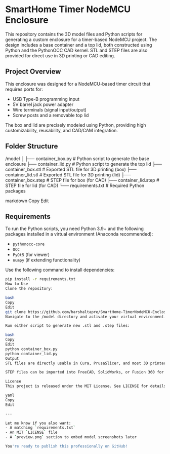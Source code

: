 # SmartHome Timer NodeMCU Enclosure

This repository contains the 3D model files and Python scripts for generating a custom enclosure for a timer-based NodeMCU project. The design includes a base container and a top lid, both constructed using Python and the PythonOCC CAD kernel. STL and STEP files are also provided for direct use in 3D printing or CAD editing.

## Project Overview

This enclosure was designed for a NodeMCU-based timer circuit that requires ports for:
- USB Type-B programming input
- 5V barrel jack power adapter
- Wire terminals (signal input/output)
- Screw posts and a removable top lid

The box and lid are precisely modeled using Python, providing high customizability, reusability, and CAD/CAM integration.

## Folder Structure

/model
│
├── container_box.py # Python script to generate the base enclosure
├── container_lid.py # Python script to generate the top lid
├── container_box.stl # Exported STL file for 3D printing (box)
├── container_lid.stl # Exported STL file for 3D printing (lid)
├── container_box.step # STEP file for box (for CAD)
├── container_lid.step # STEP file for lid (for CAD)
└── requirements.txt # Required Python packages

markdown
Copy
Edit

## Requirements

To run the Python scripts, you need Python 3.9+ and the following packages installed in a virtual environment (Anaconda recommended):

- `pythonocc-core`
- `OCC`
- `PyQt5` (for viewer)
- `numpy` (if extending functionality)

Use the following command to install dependencies:

```bash
pip install -r requirements.txt
How to Use
Clone the repository:

bash
Copy
Edit
git clone https://github.com/harshaltapre/SmartHome-TimerNodeMCU-Enclosure.git
Navigate to the /model directory and activate your virtual environment.

Run either script to generate new .stl and .step files:

bash
Copy
Edit
python container_box.py
python container_lid.py
Output
STL files are directly usable in Cura, PrusaSlicer, and most 3D printers.

STEP files can be imported into FreeCAD, SolidWorks, or Fusion 360 for further editing.

License
This project is released under the MIT License. See LICENSE for details.

yaml
Copy
Edit

---

Let me know if you also want:
- A matching `requirements.txt`
- An MIT `LICENSE` file
- A `preview.png` section to embed model screenshots later

You're ready to publish this professionally on GitHub!
